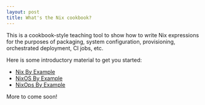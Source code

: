```yaml
---
layout: post
title: What's the Nix cookbook?
---
```


This is a cookbook-style teaching tool to show how to write Nix expressions
for the purposes of packaging, system configuration, provisioning,
orchestrated deployment, CI jobs, etc.

Here is some introductory material to get you started:

* [Nix By Example](/nix-example/nix-by-example/)
* [NixOS By Example](/nixos-example/nix-by-example/)
* [NixOps By Example](/nixops-example/nix-by-example/)

More to come soon!
